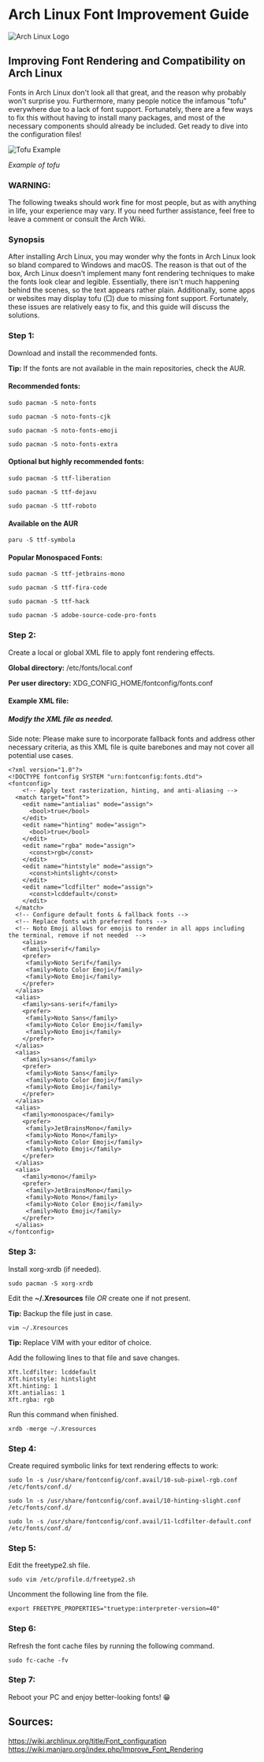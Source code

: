 # Arch Linux Font Improvement Guide

![Arch Linux Logo](https://archlinux.org/static/logos/archlinux-logo-dark-scalable.518881f04ca9.svg)

## Improving Font Rendering and Compatibility on Arch Linux

Fonts in Arch Linux don't look all that great, and the reason why probably won't surprise you. Furthermore, many people notice the infamous "tofu" everywhere due to a lack of font support. Fortunately, there are a few ways to fix this without having to install many packages, and most of the necessary components should already be included. Get ready to dive into the configuration files!

![Tofu Example](https://i.stack.imgur.com/LdjiI.png)

*Example of tofu*

### WARNING:
The following tweaks should work fine for most people, but as with anything in life, your experience may vary. If you need further assistance, feel free to leave a comment or consult the Arch Wiki.

### Synopsis
After installing Arch Linux, you may wonder why the fonts in Arch Linux look so bland compared to Windows and macOS. The reason is that out of the box, Arch Linux doesn't implement many font rendering techniques to make the fonts look clear and legible. Essentially, there isn't much happening behind the scenes, so the text appears rather plain. Additionally, some apps or websites may display tofu (□) due to missing font support. Fortunately, these issues are relatively easy to fix, and this guide will discuss the solutions.

### Step 1:
Download and install the recommended fonts.

**Tip:** If the fonts are not available in the main repositories, check the AUR.

#### Recommended fonts:

```
sudo pacman -S noto-fonts
```
```
sudo pacman -S noto-fonts-cjk
```
```
sudo pacman -S noto-fonts-emoji
```
```
sudo pacman -S noto-fonts-extra
```

#### Optional but highly recommended fonts:

```
sudo pacman -S ttf-liberation
```
```
sudo pacman -S ttf-dejavu
```
```
sudo pacman -S ttf-roboto
```
#### Available on the AUR
```
paru -S ttf-symbola
```

#### Popular Monospaced Fonts:

```
sudo pacman -S ttf-jetbrains-mono
```
```
sudo pacman -S ttf-fira-code
```
```
sudo pacman -S ttf-hack
```
```
sudo pacman -S adobe-source-code-pro-fonts
```

### Step 2:
Create a local or global XML file to apply font rendering effects.

**Global directory:** /etc/fonts/local.conf

**Per user directory:** XDG_CONFIG_HOME/fontconfig/fonts.conf

#### Example XML file:
##### Modify the XML file as needed.

Side note: Please make sure to incorporate fallback fonts and address other necessary criteria, as this XML file is quite barebones and may not cover all potential use cases.

```
<?xml version="1.0"?>
<!DOCTYPE fontconfig SYSTEM "urn:fontconfig:fonts.dtd">
<fontconfig>
	<!-- Apply text rasterization, hinting, and anti-aliasing -->
  <match target="font">
    <edit name="antialias" mode="assign">
      <bool>true</bool>
    </edit>
    <edit name="hinting" mode="assign">
      <bool>true</bool>
    </edit>
    <edit name="rgba" mode="assign">
      <const>rgb</const>
    </edit>
    <edit name="hintstyle" mode="assign">
      <const>hintslight</const>
    </edit>
    <edit name="lcdfilter" mode="assign">
      <const>lcddefault</const>
    </edit>
  </match>
  <!-- Configure default fonts & fallback fonts -->
  <!-- Replace fonts with preferred fonts -->
  <!-- Noto Emoji allows for emojis to render in all apps including the terminal, remove if not needed  -->
    <alias>
    <family>serif</family>
    <prefer>
     <family>Noto Serif</family>
     <family>Noto Color Emoji</family>
     <family>Noto Emoji</family>
    </prefer>
  </alias>
  <alias>
    <family>sans-serif</family>
    <prefer>
     <family>Noto Sans</family>
     <family>Noto Color Emoji</family>
     <family>Noto Emoji</family>
    </prefer>
  </alias>
  <alias>
    <family>sans</family>
    <prefer>
     <family>Noto Sans</family>
     <family>Noto Color Emoji</family>
     <family>Noto Emoji</family>
    </prefer>
  </alias>
  <alias>
    <family>monospace</family>
    <prefer>
     <family>JetBrainsMono</family>
     <family>Noto Mono</family>
     <family>Noto Color Emoji</family>
     <family>Noto Emoji</family>
    </prefer>
  </alias>
  <alias>
    <family>mono</family>
    <prefer>
     <family>JetBrainsMono</family>
     <family>Noto Mono</family>
     <family>Noto Color Emoji</family>
     <family>Noto Emoji</family>
    </prefer>
  </alias>
</fontconfig>
```

### Step 3:
Install xorg-xrdb (if needed).

```
sudo pacman -S xorg-xrdb
```

Edit the **~/.Xresources** file *OR* create one if not present.

**Tip:** Backup the file just in case.

```
vim ~/.Xresources
```

**Tip:** Replace VIM with your editor of choice.

Add the following lines to that file and save changes.

```
Xft.lcdfilter: lcddefault
Xft.hintstyle: hintslight
Xft.hinting: 1
Xft.antialias: 1
Xft.rgba: rgb
```

Run this command when finished.

```
xrdb -merge ~/.Xresources
```

### Step 4:
Create required symbolic links for text rendering effects to work:

```
sudo ln -s /usr/share/fontconfig/conf.avail/10-sub-pixel-rgb.conf /etc/fonts/conf.d/
```

```
sudo ln -s /usr/share/fontconfig/conf.avail/10-hinting-slight.conf /etc/fonts/conf.d/
```

```
sudo ln -s /usr/share/fontconfig/conf.avail/11-lcdfilter-default.conf /etc/fonts/conf.d/
```

### Step 5:
Edit the freetype2.sh file.

```
sudo vim /etc/profile.d/freetype2.sh
```

Uncomment the following line from the file.

```
export FREETYPE_PROPERTIES="truetype:interpreter-version=40"
```

### Step 6:
Refresh the font cache files by running the following command.

```
sudo fc-cache -fv
```

### Step 7:
Reboot your PC and enjoy better-looking fonts! 😁

## Sources:<br>
<https://wiki.archlinux.org/title/Font_configuration> <br>
<https://wiki.manjaro.org/index.php/Improve_Font_Rendering>
